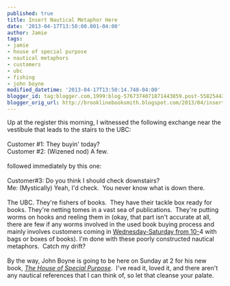 ```yaml
---
published: true
title: Insert Nautical Metaphor Here
date: '2013-04-17T13:50:00.001-04:00'
author: Jamie
tags:
- jamie
- house of special purpose
- nautical metaphors
- customers
- ubc
- fishing
- john boyne
modified_datetime: '2013-04-17T13:50:14.748-04:00'
blogger_id: tag:blogger.com,1999:blog-5767374071871443859.post-5582544353815146490
blogger_orig_url: http://brooklinebooksmith.blogspot.com/2013/04/insert-nautical-metaphor-here.html
---
```


Up at the register this morning, I witnessed the following exchange near the vestibule that leads to the stairs to the UBC:<br /><br />Customer #1: They buyin' today?<br />Customer #2: (Wizened nod) A few.<br /><br />followed immediately by this one:<br /><br />Customer#3: Do you think I should check downstairs?<br />Me: (Mystically) Yeah, I'd check. &nbsp;You never know what is down there.<br /><br />The UBC. They're fishers of books. &nbsp;They have their tackle box ready for books. They're netting tomes in a vast sea of publications. &nbsp;They're putting worms on hooks and reeling them in (okay, that part isn't accurate at all, there are few if any worms involved in the used book buying process and mainly involves customers coming in <a href="http://brooklinebooksmith-shop.com/ubc" target="_blank">Wednesday-Saturday from 10-</a>4 with bags or boxes of books). I'm done with these poorly constructed nautical metaphors. &nbsp;Catch my drift?<br /><br />By the way, John Boyne is going to be here on Sunday at 2 for his new book, <i><a href="http://www.brooklinebooksmith-shop.com/event/john-boyne-house-special-purpose" target="_blank">The House of Special Purpose</a></i>. &nbsp;I've read it, loved it, and there aren't any nautical references that I can think of, so let that cleanse your palate.